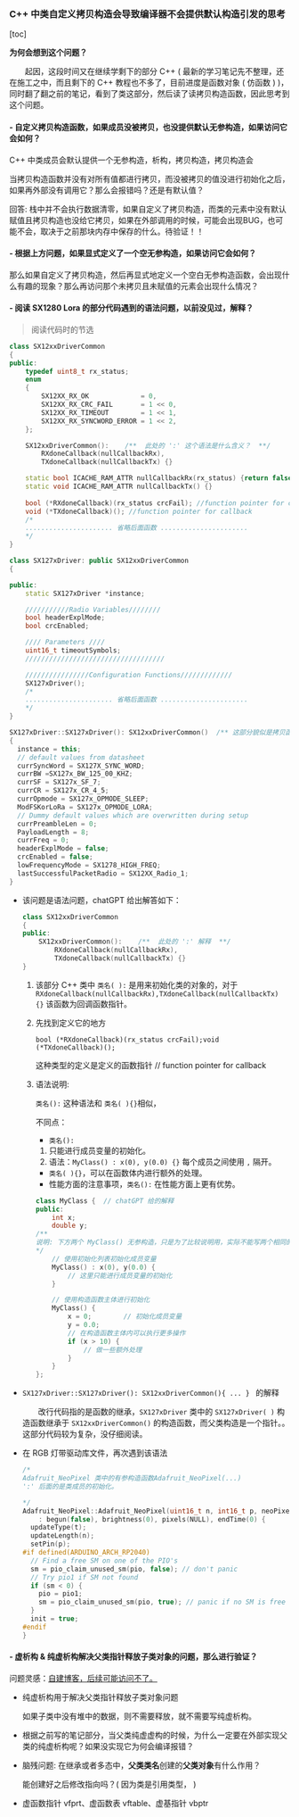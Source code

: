 ### C++ 中类自定义拷贝构造会导致编译器不会提供默认构造引发的思考

[toc]

**为何会想到这个问题？**

&emsp;&emsp;起因，这段时间又在继续学剩下的部分 C++ ( 最新的学习笔记先不整理，还在施工之中，而且剩下的 C++ 教程也不多了，目前进度是函数对象 ( 仿函数 )  )，同时翻了翻之前的笔记，看到了类这部分，然后读了读拷贝构造函数，因此思考到这个问题。

#### - 自定义拷贝构造函数，如果成员没被拷贝，也没提供默认无参构造，如果访问它会如何？

C++ 中类成员会默认提供一个无参构造，析构，拷贝构造，拷贝构造会

当拷贝构造函数并没有对所有值都进行拷贝，而没被拷贝的值没进行初始化之后，如果再外部没有调用它？那么会报错吗？还是有默认值？



回答: 栈中并不会执行数据清零，如果自定义了拷贝构造，而类的元素中没有默认赋值且拷贝构造也没给它拷贝，如果在外部调用的时候，可能会出现BUG，也可能不会，取决于之前那块内存中保存的什么。待验证！！



#### - 根据上方问题，如果显式定义了一个空无参构造，如果访问它会如何？

那么如果自定义了拷贝构造，然后再显式地定义一个空白无参构造函数，会出现什么有趣的现象？那么再访问那个未拷贝且未赋值的元素会出现什么情况？





#### - 阅读 SX1280 Lora 的部分代码遇到的语法问题，以前没见过，解释？

> 阅读代码时的节选

```c++
class SX12xxDriverCommon
{
public:
    typedef uint8_t rx_status;
    enum
    {
        SX12XX_RX_OK             = 0,
        SX12XX_RX_CRC_FAIL       = 1 << 0,
        SX12XX_RX_TIMEOUT        = 1 << 1,
        SX12XX_RX_SYNCWORD_ERROR = 1 << 2,
    };

    SX12xxDriverCommon():    /**  此处的 ':' 这个语法是什么含义？  **/
        RXdoneCallback(nullCallbackRx),
        TXdoneCallback(nullCallbackTx) {}

    static bool ICACHE_RAM_ATTR nullCallbackRx(rx_status) {return false;}
    static void ICACHE_RAM_ATTR nullCallbackTx() {}
    
    bool (*RXdoneCallback)(rx_status crcFail); //function pointer for callback
    void (*TXdoneCallback)(); //function pointer for callback
	/*
	...................... 省略后面函数 ......................
    */
}
```

```c++
class SX127xDriver: public SX12xxDriverCommon
{

public:
    static SX127xDriver *instance;

    ///////////Radio Variables////////
    bool headerExplMode;
    bool crcEnabled;

    //// Parameters ////
    uint16_t timeoutSymbols;
    ///////////////////////////////////

    ////////////////Configuration Functions/////////////
    SX127xDriver();
    /*
	...................... 省略后面函数 ......................
    */
}

SX127xDriver::SX127xDriver(): SX12xxDriverCommon()  /** 这部分貌似是拷贝函数的继承，那么它的机制是什么呢？从父类的拷贝函数中继承给它？ **/
{
  instance = this;
  // default values from datasheet
  currSyncWord = SX127X_SYNC_WORD;
  currBW =SX127x_BW_125_00_KHZ;
  currSF = SX127x_SF_7;
  currCR = SX127x_CR_4_5;
  currOpmode = SX127x_OPMODE_SLEEP;
  ModFSKorLoRa = SX127x_OPMODE_LORA;
  // Dummy default values which are overwritten during setup
  currPreambleLen = 0;
  PayloadLength = 8;
  currFreq = 0;
  headerExplMode = false;
  crcEnabled = false;
  lowFrequencyMode = SX1278_HIGH_FREQ;
  lastSuccessfulPacketRadio = SX12XX_Radio_1;
}

```

- 该问题是语法问题，chatGPT 给出解答如下：

  ```c++
  class SX12xxDriverCommon
  {
  public:
      SX12xxDriverCommon():    /**  此处的 ':' 解释  **/
          RXdoneCallback(nullCallbackRx),
          TXdoneCallback(nullCallbackTx) {}
  }
  ```

  1. 该部分 C++ 类中 `类名( ):` 是用来初始化类的对象的，对于 `RXdoneCallback(nullCallbackRx),TXdoneCallback(nullCallbackTx) {}` 该函数为回调函数指针。

  2. 先找到定义它的地方

     `bool (*RXdoneCallback)(rx_status crcFail);void (*TXdoneCallback)();`

     这种类型的定义是定义的函数指针 // function pointer for callback

  3. 语法说明: 

     `类名():` 这种语法和 `类名( ){}`相似，

     不同点：

     -  `类名():`  
       1. 只能进行成员变量的初始化。
       2. 语法：`MyClass() : x(0), y(0.0) {}` 每个成员之间使用 `,` 隔开。 
     - `类名( ){}`，可以在函数体内进行额外的处理。
     - 性能方面的注意事项，`类名():` 在性能方面上更有优势。

     ```c++
     class MyClass {  // chatGPT 给的解释
     public:
         int x;
         double y;
     /**
     说明: 下方两个 MyClass() 无参构造，只是为了比较说明用，实际不能写两个相同的函数
     */
         // 使用初始化列表初始化成员变量
         MyClass() : x(0), y(0.0) {
             // 这里只能进行成员变量的初始化
         }
     
         // 使用构造函数主体进行初始化
         MyClass() {
             x = 0;        // 初始化成员变量
             y = 0.0;
             // 在构造函数主体内可以执行更多操作
             if (x > 10) {
                 // 做一些额外处理
             }
         }
     };
     
     ```

- `SX127xDriver::SX127xDriver(): SX12xxDriverCommon(){ ... } ` 的解释

  &emsp;&emsp;改行代码指的是函数的继承，`SX127xDriver` 类中的 `SX127xDriver( )` 构造函数继承于 `SX12xxDriverCommon()` 的构造函数，而父类构造是一个指针。。这部分代码较为复杂，没仔细阅读。



- 在 RGB  灯带驱动库文件，再次遇到该语法

  ```c++
  /*
  Adafruit_NeoPixel 类中的有参构造函数Adafruit_NeoPixel(...)
  ':' 后面的是类成员的初始化。
  
  */
  Adafruit_NeoPixel::Adafruit_NeoPixel(uint16_t n, int16_t p, neoPixelType t)
      : begun(false), brightness(0), pixels(NULL), endTime(0) {
    updateType(t);
    updateLength(n);
    setPin(p);
  #if defined(ARDUINO_ARCH_RP2040)
    // Find a free SM on one of the PIO's
    sm = pio_claim_unused_sm(pio, false); // don't panic
    // Try pio1 if SM not found
    if (sm < 0) {
      pio = pio1;
      sm = pio_claim_unused_sm(pio, true); // panic if no SM is free
    }
    init = true;
  #endif
  }
  ```

  



#### - 虚析构 & 纯虚析构解决父类指针释放子类对象的问题，那么进行验证？

问题灵感：[自建博客，后续可能访问不了。](https://dearl.top/2022/11/22/%e5%a4%9a%e6%80%81/)

- 纯虚析构用于解决父类指针释放子类对象问题

  如果子类中没有堆中的数据，则不需要释放，就不需要写纯虚析构。
  
- 根据之前写的笔记部分，当父类纯虚虚构的时候，为什么一定要在外部实现父类的纯虚析构呢？如果没实现它为何会编译报错？



- 脑残问题: 在继承或者多态中，**父类类名**创建的**父类对象**有什么作用？

  能创建好之后修改指向吗？( 因为类是引用类型， )



- 虚函数指针 vfprt、虚函数表 vftable、虚基指针 vbptr






























